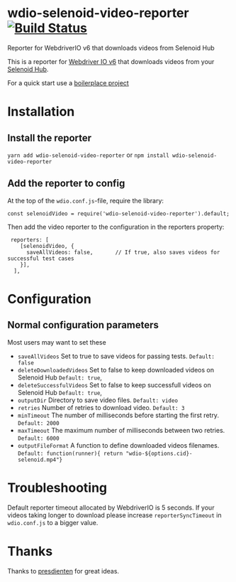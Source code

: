 # wdio-selenoid-video-reporter [![Build Status](https://travis-ci.org/sherlock1982/wdio-selenoid-video-reporter.svg?branch=master)](https://travis-ci.org/sherlock1982/wdio-selenoid-video-reporter)

Reporter for WebdriverIO v6 that downloads videos from Selenoid Hub 

This is a reporter for [Webdriver IO v6](https://webdriver.io/) that downloads videos from your [Selenoid Hub](https://aerokube.com/selenoid/).

For a quick start use a [boilerplace project](https://github.com/sherlock1982/wdio-selenoid-boilerplate)


Installation
============

Install the reporter
--------------------

`yarn add wdio-selenoid-video-reporter`
or
`npm install wdio-selenoid-video-reporter`


Add the reporter to config
--------------------------

At the top of the `wdio.conf.js`-file, require the library:
```
const selenoidVideo = require('wdio-selenoid-video-reporter').default;
```

Then add the video reporter to the configuration in the reporters property:

```
 reporters: [
    [selenoidVideo, {
      saveAllVideos: false,       // If true, also saves videos for successful test cases
    }],
  ],
```

Configuration
=============

Normal configuration parameters
-------------------------------

Most users may want to set these

- `saveAllVideos` Set to true to save videos for passing tests. `Default: false`
- `deleteDownloadedVideos` Set to false to keep downloaded videos on Selenoid Hub `Default: true`, 
- `deleteSuccessfulVideos` Set to false to keep successfull videos on Selenoid Hub `Default: true`, 
- `outputDir` Directory to save video files. `Default: video`
- `retries` Number of retries to download video. `Default: 3`
- `minTimeout` The number of milliseconds before starting the first retry. `Default: 2000`
- `maxTimeout` The maximum number of milliseconds between two retries. `Default: 6000`
- `outputFileFormat` A function to define downloaded videos filenames. `Default: function(runner){ return "wdio-${options.cid}-selenoid.mp4"}` 

Troubleshooting
============

Default reporter timeout allocated by WebdriverIO is 5 seconds.
If your videos taking longer to download please increase `reporterSyncTimeout` in `wdio.conf.js` 
to a bigger value.

Thanks
============

Thanks to [presdienten](https://github.com/presidenten) for great ideas.
